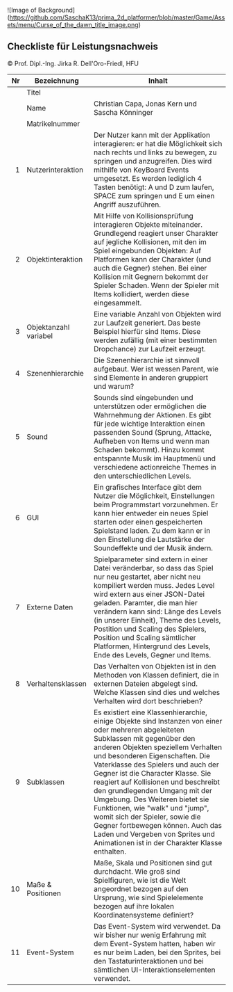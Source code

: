 ![Image of Background]
(https://github.com/SaschaK13/prima_2d_platformer/blob/master/Game/Assets/menu/Curse_of_the_dawn_title_image.png)

## Checkliste für Leistungsnachweis
© Prof. Dipl.-Ing. Jirka R. Dell'Oro-Friedl, HFU

| Nr | Bezeichnung           | Inhalt                                                                                                                                                                                                                                                                         |
|---:|-----------------------|--------------------------------------------------------------------------------------------------------------------------------------------------------------------------------------------------------------------------------------------------------------------------------|
|    | Titel                 |
|    | Name                  |Christian Capa, Jonas Kern und Sascha Könninger
|    | Matrikelnummer        |
|  1 | Nutzerinteraktion     | Der Nutzer kann mit der Applikation interagieren: er hat die Möglichkeit sich nach rechts und links zu bewegen, zu springen und anzugreifen. Dies wird mithilfe von KeyBoard Events umgesetzt. Es werden lediglich 4 Tasten benötigt: A und D zum laufen, SPACE zum springen und E um einen Angriff auszuführen.                                                                                                            |
|  2 | Objektinteraktion     | Mit Hilfe von Kollisionsprüfung interagieren Objekte miteinander. Grundlegend reagiert unser Charakter auf jegliche Kollisionen, mit den im Spiel eingebunden Objekten: Auf Platformen kann der Charakter (und auch die Gegner) stehen. Bei einer Kollision mit Gegnern bekommt der Spieler Schaden. Wenn der Spieler mit Items kollidiert, werden diese eingesammelt.                                            |
|  3 | Objektanzahl variabel | Eine variable Anzahl von Objekten wird zur Laufzeit generiert. Das beste Beispiel hierfür sind Items. Diese werden zufällig (mit einer bestimmten Dropchance) zur Laufzeit erzeugt.                                                                                   |
|  4 | Szenenhierarchie      | Die Szenenhierarchie ist sinnvoll aufgebaut. Wer ist wessen Parent, wie sind Elemente in anderen gruppiert und warum?                                                                                                                                                          |
|  5 | Sound                 | Sounds sind eingebunden und unterstützen oder ermöglichen die Wahrnehmung der Aktionen. Es gibt für jede wichtige Interaktion einen passenden Sound (Sprung, Attacke, Aufheben von Items und wenn man Schaden bekommt). Hinzu kommt entspannte Musik im Hauptmenü und verschiedene actionreiche Themes in den unterschiedlichen Levels.                                                                              |
|  6 | GUI                   | Ein grafisches Interface gibt dem Nutzer die Möglichkeit, Einstellungen beim Programmstart vorzunehmen. Er kann hier entweder ein neues Spiel starten oder einen gespeicherten Spielstand laden. Zu dem kann er in den Einstellung die Lautstärke der Soundeffekte und der Musik ändern.                                                                                  |
|  7 | Externe Daten         | Spielparameter sind extern in einer Datei veränderbar, so dass das Spiel nur neu gestartet, aber nicht neu kompiliert werden muss. Jedes Level wird extern aus einer JSON-Datei geladen. Paramter, die man hier verändern kann sind: Länge des Levels (in unserer Einheit), Theme des Levels, Postition und Scaling des Spielers, Position und Scaling sämtlicher Platformen, Hintergrund des Levels, Ende des Levels, Gegner und Items.                                                                           |
|  8 | Verhaltensklassen     | Das Verhalten von Objekten ist in den Methoden von Klassen definiert, die in externen Dateien abgelegt sind. Welche Klassen sind dies und welches Verhalten wird dort beschrieben?                                                                                             |
|  9 | Subklassen            | Es existiert eine Klassenhierarchie, einige Objekte sind Instanzen von einer oder mehreren abgeleiteten Subklassen mit gegenüber den anderen Objekten speziellem Verhalten und besonderen Eigenschaften. Die Vaterklasse des Spielers und auch der Gegner ist die Character Klasse. Sie reagiert auf Kollisionen und beschreibt den grundlegenden Umgang mit der Umgebung. Des Weiteren bietet sie Funktionen, wie "walk" und "jump", womit sich der Spieler, sowie die Gegner fortbewegen können. Auch das Laden und Vergeben von Sprites und Animationen ist in der Charakter Klasse enthalten. |
| 10 | Maße & Positionen     | Maße, Skala und Positionen sind gut durchdacht. Wie groß sind Spielfiguren, wie ist die Welt angeordnet bezogen auf den Ursprung, wie sind Spielelemente bezogen auf ihre lokalen Koordinatensysteme definiert?                                                                |
| 11 | Event-System          | Das Event-System wird verwendet. Da wir bisher nur wenig Erfahrung mit dem Event-System hatten, haben wir es nur beim Laden, bei den Sprites, bei den Tastaturinteraktionen und bei sämtlichen UI-Interaktionselementen verwendet.                                                                       |

